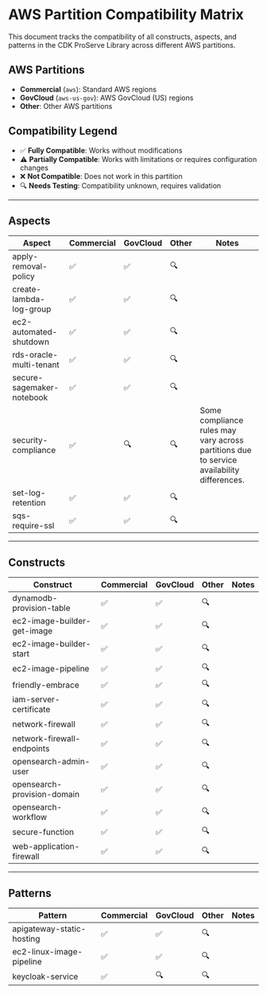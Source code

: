 # AWS Partition Compatibility Matrix

This document tracks the compatibility of all constructs, aspects, and patterns in the CDK ProServe Library across different AWS partitions.

## AWS Partitions

- **Commercial** (`aws`): Standard AWS regions
- **GovCloud** (`aws-us-gov`): AWS GovCloud (US) regions
- **Other**: Other AWS partitions

## Compatibility Legend

- ✅ **Fully Compatible**: Works without modifications
- ⚠️ **Partially Compatible**: Works with limitations or requires configuration changes
- ❌ **Not Compatible**: Does not work in this partition
- 🔍 **Needs Testing**: Compatibility unknown, requires validation

---

## Aspects

| Aspect | Commercial | GovCloud | Other | Notes |
|-----------|------------|----------|-------|-------|
| apply-removal-policy | ✅ | ✅ | 🔍 |  |
| create-lambda-log-group | ✅ | ✅ | 🔍 |  |
| ec2-automated-shutdown | ✅ | ✅ | 🔍 |  |
| rds-oracle-multi-tenant | ✅ | ✅ | 🔍 |  |
| secure-sagemaker-notebook | ✅ | ✅ | 🔍 |  |
| security-compliance | ✅ | 🔍 | 🔍 | Some compliance rules may vary across partitions due to service availability differences. |
| set-log-retention | ✅ | ✅ | 🔍 |  |
| sqs-require-ssl | ✅ | ✅ | 🔍 |  |

---

## Constructs

| Construct | Commercial | GovCloud | Other | Notes |
|-----------|------------|----------|-------|-------|
| dynamodb-provision-table | ✅ | ✅ | 🔍 |  |
| ec2-image-builder-get-image | ✅ | ✅ | 🔍 |  |
| ec2-image-builder-start | ✅ | ✅ | 🔍 |  |
| ec2-image-pipeline | ✅ | ✅ | 🔍 |  |
| friendly-embrace | ✅ | ✅ | 🔍 |  |
| iam-server-certificate | ✅ | ✅ | 🔍 |  |
| network-firewall | ✅ | ✅ | 🔍 |  |
| network-firewall-endpoints | ✅ | ✅ | 🔍 |  |
| opensearch-admin-user | ✅ | ✅ | 🔍 |  |
| opensearch-provision-domain | ✅ | ✅ | 🔍 |  |
| opensearch-workflow | ✅ | ✅ | 🔍 |  |
| secure-function | ✅ | ✅ | 🔍 |  |
| web-application-firewall | ✅ | ✅ | 🔍 |  |

---

## Patterns

| Pattern | Commercial | GovCloud | Other | Notes |
|-----------|------------|----------|-------|-------|
| apigateway-static-hosting | ✅ | ✅ | 🔍 |  |
| ec2-linux-image-pipeline | ✅ | ✅ | 🔍 |  |
| keycloak-service | ✅ | 🔍 | 🔍 |  |
